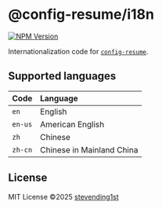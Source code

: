 # @config-resume/i18n

[![NPM Version](https://img.shields.io/npm/v/%40config-resume%2Fi18n?style=for-the-badge&color=4472C4)](https://www.npmjs.com/package/@config-resume/i18n)

Internationalization code for [`config-resume`](https://github.com/stevending1st/config-resume).

## Supported languages

| Code    | Language                  |
| :------ | :------------------------ |
| `en`    | English                   |
| `en-us` | American English          |
| `zh`    | Chinese                   |
| `zh-cn` | Chinese in Mainland China |

## License

MIT License ©2025 [stevending1st](https://github.com/stevending1st)
